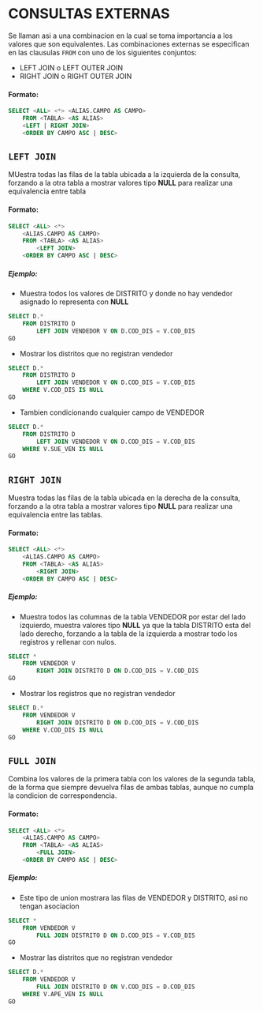 # CONSULTAS EXTERNAS

Se llaman asi a una combinacion en la cual se toma importancia a los valores que son equivalentes. Las combinaciones externas se especifican en las clausulas ```FROM``` con uno de los siguientes conjuntos:
+ LEFT JOIN o LEFT OUTER JOIN
+ RIGHT JOIN o RIGHT OUTER JOIN

#### Formato:
```sql 
SELECT <ALL> <*> <ALIAS.CAMPO AS CAMPO>
    FROM <TABLA> <AS ALIAS>
    <LEFT | RIGHT JOIN>
    <ORDER BY CAMPO ASC | DESC>
```

## ```LEFT JOIN```
MUestra todas las filas de la tabla ubicada a la izquierda de la consulta, forzando a la otra tabla a mostrar valores tipo **NULL** para realizar una equivalencia entre tabla
#### Formato:
```sql
SELECT <ALL> <*>
    <ALIAS.CAMPO AS CAMPO>
    FROM <TABLA> <AS ALIAS>
        <LEFT JOIN>
    <ORDER BY CAMPO ASC | DESC>
```
##### Ejemplo:
+ Muestra todos los valores de DISTRITO y donde no hay vendedor asignado lo representa con **NULL**
```sql
SELECT D.* 
    FROM DISTRITO D
        LEFT JOIN VENDEDOR V ON D.COD_DIS = V.COD_DIS
GO
```
+ Mostrar los distritos que no registran vendedor
```sql
SELECT D.*
    FROM DISTRITO D
        LEFT JOIN VENDEDOR V ON D.COD_DIS = V.COD_DIS
    WHERE V.COD_DIS IS NULL
GO
```
+ Tambien condicionando cualquier campo de VENDEDOR
```sql
SELECT D.*
    FROM DISTRITO D
        LEFT JOIN VENDEDOR V ON D.COD_DIS = V.COD_DIS
    WHERE V.SUE_VEN IS NULL
GO
```

## ```RIGHT JOIN```
Muestra todas las filas de la tabla ubicada en la derecha de la consulta, forzando a la otra tabla a mostrar valores tipo **NULL** para realizar una equivalencia entre las tablas.
#### Formato:
```sql
SELECT <ALL> <*>
    <ALIAS.CAMPO AS CAMPO>
    FROM <TABLA> <AS ALIAS>
        <RIGHT JOIN>
    <ORDER BY CAMPO ASC | DESC>
```
##### Ejemplo:
+ Muestra todos las columnas de la tabla VENDEDOR por estar del lado izquierdo, muestra valores tipo **NULL** ya que la tabla DISTRITO esta del lado derecho, forzando a la tabla de la izquierda a mostrar todo los registros y rellenar con nulos.
```sql
SELECT * 
    FROM VENDEDOR V
        RIGHT JOIN DISTRITO D ON D.COD_DIS = V.COD_DIS
GO
```
+ Mostrar los registros que no registran vendedor
```sql
SELECT D.* 
    FROM VENDEDOR V
        RIGHT JOIN DISTRITO D ON D.COD_DIS = V.COD_DIS
    WHERE V.COD_DIS IS NULL
GO
```
## ```FULL JOIN```
Combina los valores de la primera tabla con los valores de la segunda tabla, de la forma que siempre devuelva filas de ambas tablas, aunque no cumpla la condicion de correspondencia.
#### Formato: 
```sql
SELECT <ALL> <*>
    <ALIAS.CAMPO AS CAMPO>
    FROM <TABLA> <AS ALIAS>
        <FULL JOIN>
    <ORDER BY CAMPO ASC | DESC>
```
##### Ejemplo:
+ Este tipo de union mostrara las filas de VENDEDOR y DISTRITO, asi no tengan asociacion
```sql
SELECT * 
    FROM VENDEDOR V
        FULL JOIN DISTRITO D ON D.COD_DIS = V.COD_DIS
GO
```
+ Mostrar las distritos que no registran vendedor
```sql
SELECT D.*
    FROM VENDEDOR V
        FULL JOIN DISTRITO D ON V.COD_DIS = D.COD_DIS
    WHERE V.APE_VEN IS NULL
GO
```